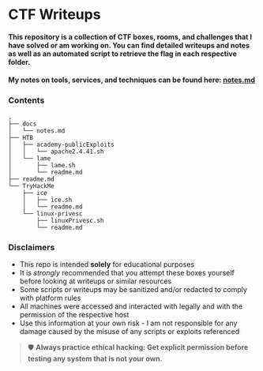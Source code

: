 CTF Writeups
============

#### This repository is a collection of CTF boxes, rooms, and challenges that I have solved or am working on. You can find detailed writeups and notes as well as an automated script to retrieve the flag in each respective folder.

#### My notes on tools, services, and techniques can be found here: **[notes.md](docs/notes.md)**


### Contents

```
.
├── docs
│   └── notes.md
├── HTB
│   ├── academy-publicExploits
│   │   └── apache2.4.41.sh
│   └── lame
│       ├── lame.sh
│       └── readme.md
├── readme.md
└── TryHackMe
    ├── ice
    │   ├── ice.sh
    │   └── readme.md
    └── linux-privesc
        ├── linuxPrivesc.sh
        └── readme.md
```

### Disclaimers

- This repo is intended **solely** for educational purposes
- It is *strongly* recommended that you attempt these boxes yourself before looking at writeups or similar resources
- Some scripts or writeups may be sanitized and/or redacted to comply with platform rules
- All machines were accessed and interacted with legally and with the permission of the respective host
- Use this information at your own risk - I am not responsible for any damage caused by the misuse of any scripts or exploits referenced

> 🛡️ **Always practice ethical hacking: Get explicit permission before testing any system that is not your own.**